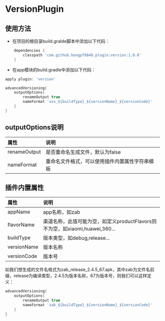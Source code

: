 # VersionPlugin

## 使用方法

+ 在项目的根目录build.gralde脚本中添加以下代码：
```gradle
    dependencies {
        classpath 'com.github.kongpf8848.plugin:version:1.0.0'
    }
```

* 在app模块的build.gradle中添加以下代码：
```gradle
apply plugin: 'version'

advancedVersioning{
    outputOptions{
        renameOutput true       
        nameFormat 'xxx_${buildType}_${versionName}_${versionCode}'
    }
}
```

## outputOptions说明
| 属性  | 说明 |
| :------| :------ | 
| renameOutput |是否重命名生成文件，默认为false|
| nameFormat | 重命名文件格式，可以使用插件内置属性字符串模板|

## 插件内置属性
| 属性  | 说明 |
| :------| :------ | 
| appName | app名称，如zab|
| flavorName | 渠道名称，此值可能为空，如定义productFlavors则不为空，如xiaomi,huawei,360... |
| buildType | 版本类型，如debug,release...|
| versionName | 版本名称|
| versionCode | 版本号 |

如我们想生成的文件名格式为zab_release_2.4.5_67.apk，其中zab为文件名前缀，release为编译类型，2.4.5为版本名称，67为版本号，则我们可以这样定义：

```gradle
advancedVersioning{
    outputOptions{
        renameOutput true       
        nameFormat 'zab_${buildType}_${versionName}_${versionCode}'
    }
}
```

